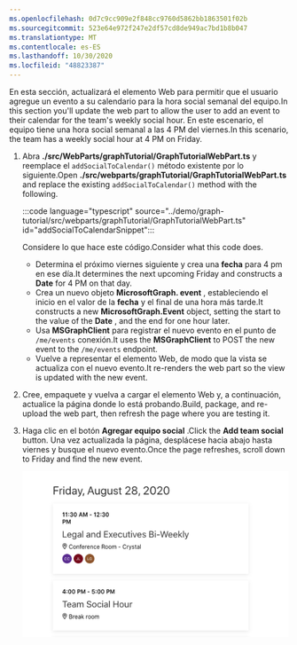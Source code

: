 ```yaml
---
ms.openlocfilehash: 0d7c9cc909e2f848cc9760d5862bb1863501f02b
ms.sourcegitcommit: 523e64e972f247e2df57cd8de949ac7bd1b8b047
ms.translationtype: MT
ms.contentlocale: es-ES
ms.lasthandoff: 10/30/2020
ms.locfileid: "48823387"
---
```

<!-- markdownlint-disable MD002 MD041 -->

<span data-ttu-id="86be6-101">En esta sección, actualizará el elemento Web para permitir que el usuario agregue un evento a su calendario para la hora social semanal del equipo.</span><span class="sxs-lookup"><span data-stu-id="86be6-101">In this section you'll update the web part to allow the user to add an event to their calendar for the team's weekly social hour.</span></span> <span data-ttu-id="86be6-102">En este escenario, el equipo tiene una hora social semanal a las 4 PM del viernes.</span><span class="sxs-lookup"><span data-stu-id="86be6-102">In this scenario, the team has a weekly social hour at 4 PM on Friday.</span></span>

1. <span data-ttu-id="86be6-103">Abra **./src/WebParts/graphTutorial/GraphTutorialWebPart.ts** y reemplace el `addSocialToCalendar()` método existente por lo siguiente.</span><span class="sxs-lookup"><span data-stu-id="86be6-103">Open **./src/webparts/graphTutorial/GraphTutorialWebPart.ts** and replace the existing `addSocialToCalendar()` method with the following.</span></span>

    :::code language="typescript" source="../demo/graph-tutorial/src/webparts/graphTutorial/GraphTutorialWebPart.ts" id="addSocialToCalendarSnippet":::

    <span data-ttu-id="86be6-104">Considere lo que hace este código.</span><span class="sxs-lookup"><span data-stu-id="86be6-104">Consider what this code does.</span></span>

    - <span data-ttu-id="86be6-105">Determina el próximo viernes siguiente y crea una **fecha** para 4 pm en ese día.</span><span class="sxs-lookup"><span data-stu-id="86be6-105">It determines the next upcoming Friday and constructs a **Date** for 4 PM on that day.</span></span>
    - <span data-ttu-id="86be6-106">Crea un nuevo objeto **MicrosoftGraph. event** , estableciendo el inicio en el valor de la **fecha** y el final de una hora más tarde.</span><span class="sxs-lookup"><span data-stu-id="86be6-106">It constructs a new **MicrosoftGraph.Event** object, setting the start to the value of the **Date** , and the end for one hour later.</span></span>
    - <span data-ttu-id="86be6-107">Usa **MSGraphClient** para registrar el nuevo evento en el punto de `/me/events` conexión.</span><span class="sxs-lookup"><span data-stu-id="86be6-107">It uses the **MSGraphClient** to POST the new event to the `/me/events` endpoint.</span></span>
    - <span data-ttu-id="86be6-108">Vuelve a representar el elemento Web, de modo que la vista se actualiza con el nuevo evento.</span><span class="sxs-lookup"><span data-stu-id="86be6-108">It re-renders the web part so the view is updated with the new event.</span></span>

1. <span data-ttu-id="86be6-109">Cree, empaquete y vuelva a cargar el elemento Web y, a continuación, actualice la página donde lo está probando.</span><span class="sxs-lookup"><span data-stu-id="86be6-109">Build, package, and re-upload the web part, then refresh the page where you are testing it.</span></span>

1. <span data-ttu-id="86be6-110">Haga clic en el botón **Agregar equipo social** .</span><span class="sxs-lookup"><span data-stu-id="86be6-110">Click the **Add team social** button.</span></span> <span data-ttu-id="86be6-111">Una vez actualizada la página, desplácese hacia abajo hasta viernes y busque el nuevo evento.</span><span class="sxs-lookup"><span data-stu-id="86be6-111">Once the page refreshes, scroll down to Friday and find the new event.</span></span>

    ![Captura de pantalla del evento recién creado que se representa en el elemento Web.](images/new-event.png)
